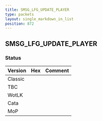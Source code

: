 ```yaml
---
title: SMSG_LFG_UPDATE_PLAYER
type: packets
layout: single_markdown_in_list
position: 872
---
```


## SMSG_LFG_UPDATE_PLAYER

### Status

Version | Hex | Comment
---------- | ---------- | ---------- 
Classic |  |  
TBC |  |  
WotLK |  |  
Cata |  |  
MoP |  |  